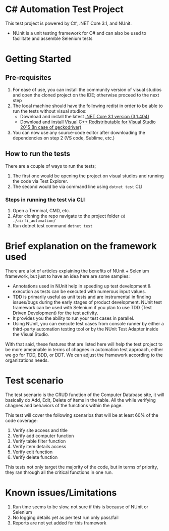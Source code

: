 # C# Automation Test Project
This test project is powered by C#, .NET Core 3.1, and NUnit.
 * NUnit is a unit testing framework for C# and can also be used to facilitate and assemble Selenium tests
# Getting Started
## Pre-requisites
 1. For ease of use, you can install the community version of visual studios and open the cloned project on the IDE; otherwise proceed to the next step
 2. The local machine should have the following redist in order to be able to run the tests without visual studios:
    * Download and install the latest [.NET Core 3.1 version (3.1.404)](https://dotnet.microsoft.com/download/dotnet-core/3.1)
    * Download and install [Visual C++ Redistributable for Visual Studio 2015 (In case of geckodriver)](https://www.microsoft.com/en-in/download//details.aspx?id=48145)
 3. You can now use any source-code editor after downloading the dependencies on step 2 (VS code, Sublime, etc.)
 
## How to run the tests
There are a couple of ways to run the tests;
  1. The first one would be opening the project on visual studios and running the code via Test Explorer.
  2. The second would be via command line using `dotnet test` CLI
### Steps in running the test via CLI
1. Open a Terminal, CMD, etc.
2. After cloning the repo navigate to the project folder `cd ./airfi_automation/`
3. Run dotnet test command `dotnet test`

# Brief explanation on the framework used
There are a lot of articles explaining the benefits of NUnit + Selenium framework, but just to have an idea here are some samples:
  * Annotations used in NUnit help in speeding up test development & execution as tests can be executed with numerous input values.
  * TDD is primarily useful as unit tests and are instrumental in finding issues/bugs during the early stages of product development. NUnit test framework can be used with Selenium if you plan to use TDD (Test Driven Development) for the test activity.
  * It provides you the ability to run your test cases in parallel.
  * Using NUnit, you can execute test cases from console runner by either a third-party automation testing tool or by the NUnit Test Adapter inside the Visual Studio.

With that said, these features that are listed here will help the test project to be more ameanable in terms of chagnes in automation test approach, either we go for TDD, BDD, or DDT. We can adjust the framework according to the organizations needs.

# Test scenario
The test scenario is the CRUD function of the Computer Database site, it will basically do Add, Edit, Delete of items in the table. All the while verifying chagnes and behaviors of the functions within the page.

This test will cover the following scenarios that will be at least 60% of the code coverage:
1. Verify site access and title
2. Verify add computer function
3. Verify table filter function
4. Verify item details access
5. Verify edit function
6. Verify delete function

This tests not only target the majority of the code, but in terms of priority, they ran through all the critical functions in one run.

# Known issues/Limitations
 1. Run time seems to be slow, not sure if this is because of NUnit or Selenium
 2. No logging details yet as per test run only pass/fail
 3. Reports are not yet added for this framework
  
  
